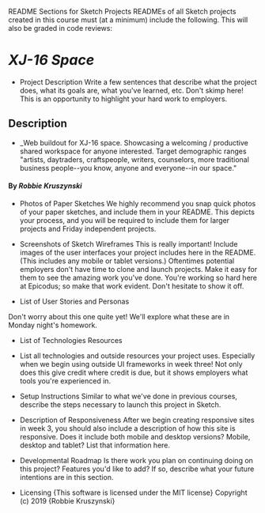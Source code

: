 README Sections for Sketch Projects
READMEs of all Sketch projects created in this course must (at a minimum) include the following. This will also be graded in code reviews:

# _XJ-16 Space_

* Project Description
Write a few sentences that describe what the project does, what its goals are, what you've learned, etc. Don't skimp here! This is an opportunity to highlight your hard work to employers.

## Description

* _Web buildout for XJ-16 space. Showcasing a welcoming / productive shared workspace for anyone interested. Target demographic ranges "artists, daytraders, craftspeople, writers, counselors, more traditional business people--you know, anyone and everyone--in our space."

#### By _**Robbie Kruszynski**_

* Photos of Paper Sketches
We highly recommend you snap quick photos of your paper sketches, and include them in your README. This depicts your process, and you will be required to include them for larger projects and Friday independent projects.

* Screenshots of Sketch Wireframes
This is really important! Include images of the user interfaces your project includes here in the README. (This includes any mobile or tablet versions.) Oftentimes potential employers don't have time to clone and launch projects. Make it easy for them to see the amazing work you've done. You're working so hard here at Epicodus; so make that work evident. Don't hesitate to show it off.
* List of User Stories and Personas

Don't worry about this one quite yet! We'll explore what these are in Monday night's homework.

* List of Technologies Resources

* List all technologies and outside resources your project uses. Especially when we begin using outside UI frameworks in week three! Not only does this give credit where credit is due, but it shows employers what tools you're experienced in.

* Setup Instructions
Similar to what we've done in previous courses, describe the steps necessary to launch this project in Sketch.

* Description of Responsiveness
After we begin creating responsive sites in week 3, you should also include a description of how this site is responsive. Does it include both mobile and desktop versions? Mobile, desktop and tablet? List that information here.

* Developmental Roadmap
Is there work you plan on continuing doing on this project? Features you'd like to add? If so, describe what your future intentions are in this section.

* Licensing
{This software is licensed under the MIT license} Copyright (c) 2019 {Robbie Kruszynski}

